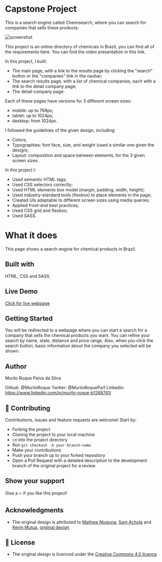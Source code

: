 # Capstone Project

This is a search engine called Chemisearch, where you can search for companies that sells these products:

![screenshot](https://media.giphy.com/media/LRxXMIKTP1IuymQmJ9/giphy.gif)

This project is an online directory of chemicals in Brazil, you can find all of the requirements here. You can find the video presentation in this link.

In this project, I built:

- The main page, with a link to the results page by clicking the "search" button or the "companies" link in the navbar;
- The search results page, with a list of chemical companies, each with a link to the detail company page;
- The detail company page.

Each of these pages have versions for 3 different screen sizes:

- mobile: up to 768px;
- tablet: up to 1024px;
- desktop: from 1024px.

I followed the guidelines of the given design, including:

- Colors;
- Typographies: font face, size, and weight (used a similar one given the design);
- Layout: composition and space between elements, for the 3 given screen sizes.

In this project I:

- Used semantic HTML tags;
- Used CSS selectors correctly;
- Used HTML elements box model (margin, padding, width, height);
- Used industry-standard tools (flexbox) to place elements in the page;
- Created UIs adaptable to different screen sizes using media queries;
- Applied front-end best practices;
- Used CSS grid and flexbox;
- Used SASS.

# What it does

This page shows a search engine for chemical products in Brazil.

## Built with

HTML, CSS and SASS.

## Live Demo

[Click for live webpage](https://raw.githack.com/MuriloRoque/Capstone-Project/feature-branch/index.html)

## Getting Started

You will be redirected to a webpage where you can start a search for a company that sells the chemical products you want. You can refine your search by name, state, distance and price range. Also, when you click the search button, basic information about the company you selected will be shown.

## Author

Murilo Roque Paiva da Silva

Github: @MuriloRoque
Twitter: @MuriloRoquePai1
Linkedin: https://www.linkedin.com/in/murilo-roque-b1268741/

## 🤝 Contributing

Contributions, issues and feature requests are welcome! Start by:

- Forking the project
- Cloning the project to your local machine
- `cd` into the project directory
- Run `git checkout -b your-branch-name`
- Make your contributions
- Push your branch up to your forked repository
- Open a Pull Request with a detailed description to the development branch of the original project for a review

## Show your support

Give a ⭐️ if you like this project!

## Acknowledgments

- The original design is attributed to [Mathew Njuguna](https://www.behance.net/mathewnjuguna), [Sam Achola](https://www.behance.net/aweSam) and [Kevin Mutua](https://www.behance.net/kevinmutua), [original design](https://www.behance.net/gallery/25563385/PatashuleKE)

## 📝 License

- The original design is licenced under the [Creative Commons 4.0 licence](https://creativecommons.org/licenses/by-nc-nd/4.0/)
